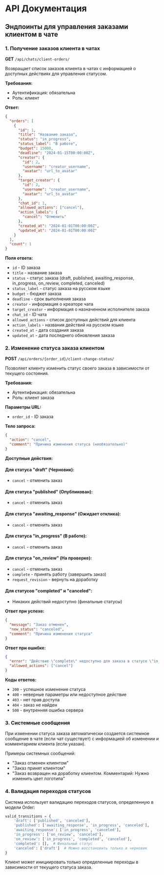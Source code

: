 # API Документация

## Эндпоинты для управления заказами клиентом в чате

### 1. Получение заказов клиента в чатах

**GET** `/api/chats/client-orders/`

Возвращает список заказов клиента в чатах с информацией о доступных действиях для управления статусом.

**Требования:**
- Аутентификация: обязательна
- Роль: клиент

**Ответ:**
```json
{
  "orders": [
    {
      "id": 1,
      "title": "Название заказа",
      "status": "in_progress",
      "status_label": "В работе",
      "budget": 15000,
      "deadline": "2024-01-15T00:00:00Z",
      "creator": {
        "id": 2,
        "username": "creator_username",
        "avatar": "url_to_avatar"
      },
      "target_creator": {
        "id": 2,
        "username": "creator_username", 
        "avatar": "url_to_avatar"
      },
      "chat_id": 1,
      "allowed_actions": ["cancel"],
      "action_labels": {
        "cancel": "Отменить"
      },
      "created_at": "2024-01-01T00:00:00Z",
      "updated_at": "2024-01-01T00:00:00Z"
    }
  ],
  "count": 1
}
```

**Поля ответа:**
- `id` - ID заказа
- `title` - название заказа
- `status` - статус заказа (draft, published, awaiting_response, in_progress, on_review, completed, canceled)
- `status_label` - статус заказа на русском языке
- `budget` - бюджет заказа
- `deadline` - срок выполнения заказа
- `creator` - информация о креаторе чата
- `target_creator` - информация о назначенном исполнителе заказа
- `chat_id` - ID чата
- `allowed_actions` - список доступных действий для клиента
- `action_labels` - названия действий на русском языке
- `created_at` - дата создания заказа
- `updated_at` - дата последнего обновления заказа

### 2. Изменение статуса заказа клиентом

**POST** `/api/orders/{order_id}/client-change-status/`

Позволяет клиенту изменить статус своего заказа в зависимости от текущего состояния.

**Требования:**
- Аутентификация: обязательна
- Роль: клиент заказа

**Параметры URL:**
- `order_id` - ID заказа

**Тело запроса:**
```json
{
  "action": "cancel",
  "comment": "Причина изменения статуса (необязательно)"
}
```

**Доступные действия:**

#### Для статуса "draft" (Черновик):
- `cancel` - отменить заказ

#### Для статуса "published" (Опубликован):
- `cancel` - отменить заказ

#### Для статуса "awaiting_response" (Ожидает отклика):
- `cancel` - отменить заказ

#### Для статуса "in_progress" (В работе):
- `cancel` - отменить заказ

#### Для статуса "on_review" (На проверке):
- `cancel` - отменить заказ
- `complete` - принять работу (завершить заказ)
- `request_revision` - вернуть на доработку

#### Для статусов "completed" и "canceled":
- Никаких действий недоступно (финальные статусы)

**Ответ при успехе:**
```json
{
  "message": "Заказ отменен",
  "new_status": "canceled",
  "comment": "Причина изменения статуса"
}
```

**Ответ при ошибке:**
```json
{
  "error": "Действие \"complete\" недоступно для заказа в статусе \"in_progress\"",
  "allowed_actions": ["cancel"]
}
```

**Коды ответов:**
- `200` - успешное изменение статуса
- `400` - неверные параметры или недоступное действие
- `403` - нет прав доступа
- `404` - заказ не найден
- `500` - внутренняя ошибка сервера

### 3. Системные сообщения

При изменении статуса заказа автоматически создается системное сообщение в чате (если чат существует) с информацией об изменении и комментарием клиента (если указан).

Примеры системных сообщений:
- "Заказ отменен клиентом"
- "Заказ принят клиентом"
- "Заказ возвращен на доработку клиентом. Комментарий: Нужно изменить цвет логотипа"

### 4. Валидация переходов статусов

Система использует валидацию переходов статусов, определенную в модели Order:

```python
valid_transitions = {
    'draft': ['published', 'canceled'],
    'published': ['awaiting_response', 'in_progress', 'canceled'],
    'awaiting_response': ['in_progress', 'canceled'],
    'in_progress': ['on_review', 'canceled'],
    'on_review': ['in_progress', 'completed', 'canceled'],
    'completed': [],  # Финальный статус
    'canceled': ['draft']  # Можно восстановить только в черновик
}
```

Клиент может инициировать только определенные переходы в зависимости от текущего статуса заказа.